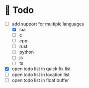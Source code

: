 # 🤖 Todo

- [ ] add support for multiple languages
  - [x] lua
  - [ ] c
  - [ ] cpp
  - [ ] rust
  - [ ] python
  - [ ] js
  - [ ] ts
- [x] open todo list in quick fix list
- [ ] open todo list in location list
- [ ] open todo list in float buffer
